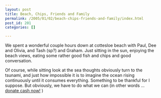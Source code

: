 ```yaml
---
layout: post
title: Beach, Chips, Friends and Family
permalink: /2005/01/02/beach-chips-friends-and-family/index.html
post_id: 201
categories: []

---
```


 We spent a wonderful couple hours down at cottesloe beach with Paul, Dee and Olivia, and Tash (sp?) and Graham. Just sitting in the sun, enjoying the beach views, eating some rather good fish and chips and good conversation.

Of course, while sitting look at the sea thoughts obviously turn to the tsunami, and just how impossible it is to imagine the ocean rising continuously until it consumes everything. Something to be thankful for I suppose. But obviously, we have to do what we can (in other words ... <a href="https://www.redcross.org.au/Donations/onlineTsunamiDonations.asp">donate cash now!</a> )

